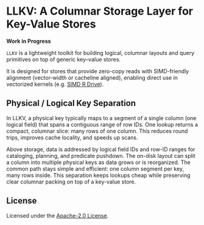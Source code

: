 # LLKV: A Columnar Storage Layer for Key-Value Stores

**Work in Progress**

`LLKV` is a lightweight toolkit for building logical, columnar layouts and query primitives on top of generic key–value stores.

It is designed for stores that provide zero-copy reads with SIMD-friendly alignment (vector-width or cacheline aligned), enabling direct use in vectorized kernels (e.g. [SIMD R Drive](https://crates.io/crates/simd-r-drive)).

## Physical / Logical Key Separation

In LLKV, a physical key typically maps to a segment of a single column (one logical field) that spans a contiguous range of row IDs. One lookup returns a compact, columnar slice: many rows of one column. This reduces round trips, improves cache locality, and speeds up scans.

Above storage, data is addressed by logical field IDs and row-ID ranges for cataloging, planning, and predicate pushdown. The on-disk layout can split a column into multiple physical keys as data grows or is reorganized. The common path stays simple and efficient: one column segment per key, many rows inside. This separation keeps lookups cheap while preserving clear columnar packing on top of a key-value store.

## License

Licensed under the [Apache-2.0 License](./LICENSE).
